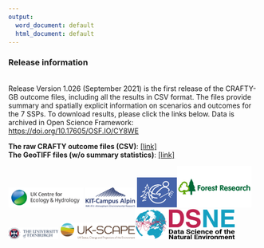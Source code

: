 ```yaml
---
output:
  word_document: default
  html_document: default
---
```

### Release information
<br/>
Release Version 1.026 (September 2021) is the first release of the CRAFTY-GB outcome files, including all the results in CSV format. The files provide summary and spatially explicit information on scenarios and outcomes for the 7 SSPs. To download results, please click the links below. Data is archived in Open Science Framework: <a href="https://doi.org/10.17605/OSF.IO/CY8WE" target="_blank">https://doi.org/10.17605/OSF.IO/CY8WE</a>
<br/>

**The raw CRAFTY outcome files (CSV)**: <a href="https://osf.io/86yfw/" target="_blank">[link]</a><br/>
**The GeoTIFF files (w/o summary statistics)**: <a href="https://osf.io/jg2h7/" target="_blank">[link]</a>



<img src="Images/UKCEH-Logo_Long_Positive_RGB.jpg" width="150"/> <img src="Images/logo_campusalpin_en_rgb.jpg" width="100"/> <img src="Images/Land-Change-Earth-Logo___for-big-use__digital__negativ-blue.png" width="80"/><img src="Images/forest-research-logo.png" width="150"/> <img src="Images/University-of-Edinburgh-logo.png" width="100"/>
<img src="Images/UK_SCAPE_Logo_Positive_WithStrap.png" width="150"/><img src="Images/DSNE logo landscape.png" width="200"/>
 
